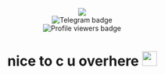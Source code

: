<div align='center'>
  <img src='https://i.ibb.co/KpY6qKdY/giphy.gif'/>
</div>

<div align='center' id="badges">
  <img src="https://img.shields.io/badge/telegram-black?style=for-the-badge&logo=telegram" alt="Telegram badge"/>
</div>

<div align='center'>
  <img src="https://komarev.com/ghpvc/?username=a0kii&style=for-the-badge&color=blue" alt="Profile viewers badge"/>
</div>

<div align='center'>
  <h1>
    nice to c u overhere
    <img src="https://media.giphy.com/media/hvRJCLFzcasrR4ia7z/giphy.gif" width="30px"/>
  </h1>
</div>

